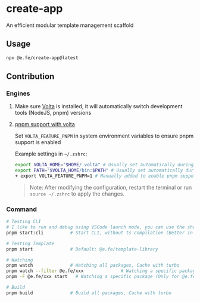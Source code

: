 # create-app

An efficient modular template management scaffold

## Usage

```zsh
npx @e.fe/create-app@latest
```

## Contribution

### Engines

1. Make sure [Volta](https://volta.sh/) is installed, it will automatically switch development tools (NodeJS, pnpm) versions

2. [pnpm support with volta](https://docs.volta.sh/advanced/pnpm)

   Set `VOLTA_FEATURE_PNPM` in system environment variables to ensure pnpm support is enabled

   Example settings in `~/.zshrc`:

   ```zsh
   export VOLTA_HOME="$HOME/.volta" # Usually set automatically during Volta installation
   export PATH="$VOLTA_HOME/bin:$PATH" # Usually set automatically during Volta installation
   + export VOLTA_FEATURE_PNPM=1 # Manually added to enable pnpm support
   ```

   > Note: After modifying the configuration, restart the terminal or run `source ~/.zshrc` to apply the changes.

### Command

```zsh
# Testing CLI
# I like to run and debug using VSCode launch mode, you can use the shortcut F5 to start quickly.
pnpm start:cli          # Start CLI, without ts compilation (Better in VSCode JavaScript Debug Terminal)

# Testing Template
pnpm start              # Default: @e.fe/template-library

# Watching
pnpm watch              # Watching all packages, Cache with turbo
pnpm watch --filter @e.fe/xxx              # Watching a specific package and its dependencies (by turbo)
pnpm -F @e.fe/xxx start   # Watching a specific package (Only for @e.fe/xxx)

# Build
pnpm build              # Build all packages, Cache with turbo
```
